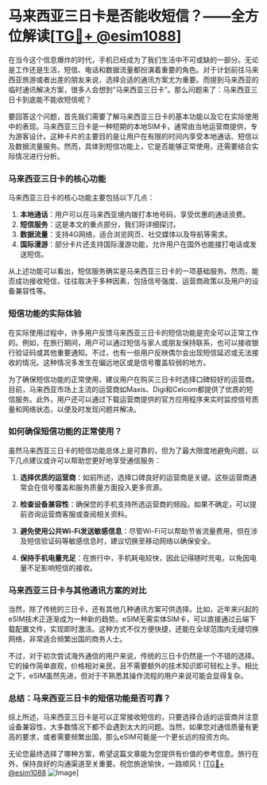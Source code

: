 # 马来西亚三日卡是否能收短信？——全方位解读[[TG💪+ @esim1088](https://t.me/s/esim1088)]

在当今这个信息爆炸的时代，手机已经成为了我们生活中不可或缺的一部分。无论是工作还是生活，短信、电话和数据流量都扮演着重要的角色。对于计划前往马来西亚旅游或者出差的朋友来说，选择合适的通讯方案尤为重要。而提到马来西亚的临时通讯解决方案，很多人会想到“马来西亚三日卡”。那么问题来了：马来西亚三日卡到底能不能收短信呢？

要回答这个问题，首先我们需要了解马来西亚三日卡的基本功能以及它在实际使用中的表现。马来西亚三日卡是一种短期的本地SIM卡，通常由当地运营商提供，专为游客设计。这种卡片的主要目的是让用户在有限的时间内享受本地通话、短信以及数据流量服务。然而，具体到短信功能上，它是否能够正常使用，还需要结合实际情况进行分析。

### **马来西亚三日卡的核心功能**

马来西亚三日卡的核心功能主要包括以下几点：

1. **本地通话**：用户可以在马来西亚境内拨打本地号码，享受优惠的通话资费。
2. **短信服务**：这是本文的重点部分，我们将详细探讨。
3. **数据流量**：支持4G网络，适合浏览网页、社交媒体以及导航等需求。
4. **国际漫游**：部分卡片还支持国际漫游功能，允许用户在国外也能接打电话或发送短信。

从上述功能可以看出，短信服务确实是马来西亚三日卡的一项基础服务。然而，能否成功接收短信，往往取决于多种因素，包括信号强度、运营商政策以及用户的设备兼容性等。

### **短信功能的实际体验**

在实际使用过程中，许多用户反馈马来西亚三日卡的短信功能是完全可以正常工作的。例如，在旅行期间，用户可以通过短信与家人或朋友保持联系，也可以接收银行验证码或其他重要通知。不过，也有一些用户反映偶尔会出现短信延迟或无法接收的情况。这种情况多发生在偏远地区或是信号覆盖较弱的地方。

为了确保短信功能的正常使用，建议用户在购买三日卡时选择口碑较好的运营商。目前，马来西亚市场上主流的运营商如Maxis、Digi和Celcom都提供了优质的短信服务。此外，用户还可以通过下载运营商提供的官方应用程序来实时监控信号质量和网络状态，以便及时发现问题并解决。

### **如何确保短信功能的正常使用？**

虽然马来西亚三日卡的短信功能总体上是可靠的，但为了最大限度地避免问题，以下几点建议或许可以帮助您更好地享受通信服务：

1. **选择优质的运营商**：如前所述，选择口碑良好的运营商是关键。这些运营商通常会在信号覆盖和服务质量方面投入更多资源。
   
2. **检查设备兼容性**：确保您的手机支持所选运营商的频段。如果不确定，可以提前咨询运营商客服或查阅相关资料。

3. **避免使用公共Wi-Fi发送敏感信息**：尽管Wi-Fi可以帮助节省流量费用，但在涉及短信验证码等敏感信息时，建议切换至移动网络以确保安全。

4. **保持手机电量充足**：在旅行中，手机耗电较快，因此记得随时充电，以免因电量不足影响短信的接收。

### **马来西亚三日卡与其他通讯方案的对比**

当然，除了传统的三日卡，还有其他几种通讯方案可供选择。比如，近年来兴起的eSIM技术正逐渐成为一种新的趋势。eSIM无需实体SIM卡，可以直接通过云端下载配置文件，实现即时激活。这种方式不仅方便快捷，还能在全球范围内无缝切换网络，非常适合频繁出国的商务人士。

不过，对于初次尝试海外通信的用户来说，传统的三日卡仍然是一个不错的选择。它的操作简单直观，价格相对亲民，且不需要额外的技术知识即可轻松上手。相比之下，eSIM虽然先进，但对于不熟悉其操作流程的用户来说可能会显得复杂。

### **总结：马来西亚三日卡的短信功能是否可靠？**

综上所述，马来西亚三日卡是可以正常接收短信的，只要选择合适的运营商并注意设备兼容性，大多数情况下都不会遇到太大的问题。当然，如果您对通信质量有更高的要求，或者需要频繁出国，那么eSIM可能是一个更长远的投资方向。

无论您最终选择了哪种方案，希望这篇文章能为您提供有价值的参考信息。旅行在外，保持良好的沟通渠道至关重要。祝您旅途愉快，一路顺风！[[TG💪+ @esim1088](https://t.me/s/esim1088) ![Image](https://i.postimg.cc/4NQfJmqS/Snipaste-2025-05-13-00-14-12.png)]